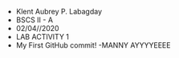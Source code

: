 - Klent Aubrey P. Labagday
- BSCS II - A
- 02/04//2020
- LAB ACTIVITY 1
- My First GitHub commit!
-MANNY AYYYYEEEE
